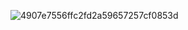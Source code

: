 ![4907e7556ffc2fd2a59657257cf0853d](https://github.com/user-attachments/assets/a80e5db5-370d-4a70-b25d-3759bbc3d80e)
